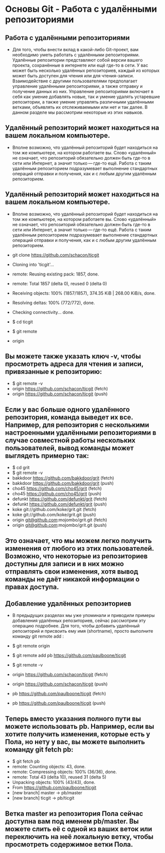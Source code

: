 # Основы Git - Работа с удалёнными репозиториями

## Работа с удалёнными репозиториями

* Для того, чтобы внести вклад в какой-либо Git-проект, вам необходимо уметь работать с удалёнными репозиториями. Удалённые репозитории представляют собой версии вашего проекта, сохранённые в интернете или ещё где-то в сети. У вас может быть несколько удалённых репозиториев, каждый из которых может быть доступен для чтения или для чтения-записи. Взаимодействие с другими пользователями предполагает управление удалёнными репозиториями, а также отправку и получение данных из них. Управление репозиториями включает в себя как умение добавлять новые, так и умение удалять устаревшие репозитории, а также умение управлять различными удалёнными ветками, объявлять их отслеживаемыми или нет и так далее. В данном разделе мы рассмотрим некоторые из этих навыков.

## Удалённый репозиторий может находиться на вашем локальном компьютере.

* Вполне возможно, что удалённый репозиторий будет находиться на том же компьютере, на котором работаете вы. Слово «удалённый» не означает, что репозиторий обязательно должен быть где-то в сети или Интернет, а значит только — где-то ещё. Работа с таким удалённым репозиторием подразумевает выполнение стандартных операций отправки и получения, как и с любым другим удалённым репозиторием.


## Удалённый репозиторий может находиться на вашем локальном компьютере.

* Вполне возможно, что удалённый репозиторий будет находиться на том же компьютере, на котором работаете вы. Слово «удалённый» не означает, что репозиторий обязательно должен быть где-то в сети или Интернет, а значит только — где-то ещё. Работа с таким удалённым репозиторием подразумевает выполнение стандартных операций отправки и получения, как и с любым другим удалённым репозиторием.

*  git clone https://github.com/schacon/ticgit
* Cloning into 'ticgit'...
* remote: Reusing existing pack: 1857, done.
* remote: Total 1857 (delta 0), reused 0 (delta 0)
* Receiving objects: 100% (1857/1857), 374.35 KiB | 268.00 KiB/s, done.
* Resolving deltas: 100% (772/772), done.
* Checking connectivity... done.
* $ cd ticgit
* $ git remote
* origin

##  Вы можете также указать ключ -v, чтобы просмотреть адреса для чтения и записи, привязанные к репозиторию:
 * $ git remote -v
* origin	https://github.com/schacon/ticgit (fetch)
* origin	https://github.com/schacon/ticgit (push)

## Если у вас больше одного удалённого репозитория, команда выведет их все. Например, для репозитория с несколькими настроенными удалёнными репозиториями в случае совместной работы нескольких пользователей, вывод команды может выглядеть примерно так:
 
* $ cd grit
* $ git remote -v
* bakkdoor  https://github.com/bakkdoor/grit (fetch)
* bakkdoor  https://github.com/bakkdoor/grit (push)
* cho45     https://github.com/cho45/grit (fetch)
* cho45     https://github.com/cho45/grit (push)
* defunkt   https://github.com/defunkt/grit (fetch)
* defunkt   https://github.com/defunkt/grit (push)
* koke      git://github.com/koke/grit.git (fetch)
* koke      git://github.com/koke/grit.git (push)
* origin    git@github.com:mojombo/grit.git (fetch)
* origin    git@github.com:mojombo/grit.git (push) 

## Это означает, что мы можем легко получить изменения от любого из этих пользователей. Возможно, что некоторые из репозиториев доступны для записи и в них можно отправлять свои изменения, хотя вывод команды не даёт никакой информации о правах доступа.

## Добавление удалённых репозиториев

* В предыдущих разделах мы уже упоминали и приводили примеры добавления удалённых репозиториев, сейчас рассмотрим эту операцию подробнее. Для того, чтобы добавить удалённый репозиторий и присвоить ему имя (shortname), просто выполните команду git remote add <shortname> <url>:

* $ git remote
origin
* $ git remote add pb https://github.com/paulboone/ticgit
* $ git remote -v
* origin	https://github.com/schacon/ticgit (fetch)
* origin	https://github.com/schacon/ticgit (push)
* pb	https://github.com/paulboone/ticgit (fetch)
* pb	https://github.com/paulboone/ticgit (push)



## Теперь вместо указания полного пути вы можете использовать pb. Например, если вы хотите получить изменения, которые есть у Пола, но нету у вас, вы можете выполнить команду git fetch pb:

* $ git fetch pb
* remote: Counting objects: 43, done.
* remote: Compressing objects: 100% (36/36), done.
* remote: Total 43 (delta 10), reused 31 (delta 5)
* Unpacking objects: 100% (43/43), done.
* From https://github.com/paulboone/ticgit
 * [new branch]      master     -> pb/master
 * [new branch]      ticgit     -> pb/ticgit



 ## Ветка master из репозитория Пола сейчас доступна вам под именем pb/master. Вы можете слить её с одной из ваших веток или переключить на неё локальную ветку, чтобы просмотреть содержимое ветки Пола. 
 